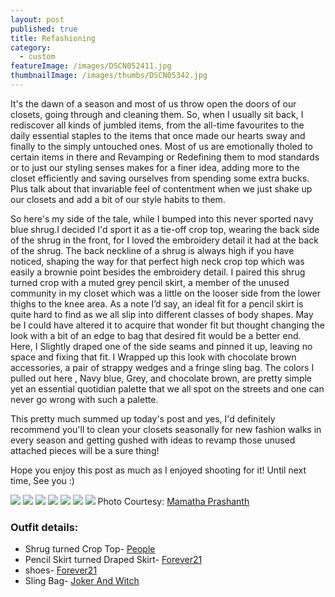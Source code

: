 ```yaml
---
layout: post
published: true
title: Refashioning
category:
  - custom
featureImage: /images/DSCN052411.jpg
thumbnailImage: /images/thumbs/DSCN05342.jpg
---
```



It's the dawn of a season and most of us throw open the doors of our closets, going through and cleaning them.
So, when I usually sit back, I rediscover all kinds of jumbled items, from the all-time favourites to the daily essential staples to the items that once made our hearts sway and finally to the simply untouched ones. Most of us are emotionally tholed to certain items in there and Revamping or Redefining them to mod standards or to just our styling senses makes for a finer idea, adding more to the closet efficiently and saving ourselves from spending some extra bucks.
Plus talk about that invariable feel of contentment when we just shake up our closets and add a bit of our style habits to them.

So here's my side of the tale, while I bumped into this never sported navy blue shrug.I decided I'd sport it as a tie-off crop top, wearing the back side of the shrug in the front, for I loved the embroidery detail it had at the back of the shrug. The back neckline of a shrug is always high if you have noticed, shaping the way for that perfect high neck crop top which was easily a brownie point besides the embroidery detail.
I paired this shrug turned crop with a muted grey pencil skirt, a member of the unused community in my closet which was a little on the looser side from the lower thighs to the knee area. As a note I’d say, an ideal fit for a pencil skirt is quite hard to find as we all slip into different classes of body shapes.
May be I could have altered it to acquire that wonder fit but thought changing the look with a bit of an edge to bag that desired fit would be a better end. Here, I Slightly draped one of the side seams and pinned it up, leaving no space and fixing that fit. I Wrapped up this look with chocolate brown accessories, a pair of strappy wedges and a fringe sling bag.
The colors I pulled out here , Navy blue, Grey, and chocolate brown, are pretty simple yet an essential quotidian palette that we all spot on the streets and one can never go wrong with such a palette.

This pretty much summed up today's post and yes, I'd definitely recommend you'll to clean your closets seasonally for new fashion walks in every season and getting gushed with ideas to revamp those unused attached pieces will be a sure thing!

Hope you enjoy this post as much as I enjoyed shooting for it!
Until next time, See you :)

![]({{site.baseurl}}/images/DSCN05341.jpg)
![]({{site.baseurl}}/images/DSCN0526.JPG)
![]({{site.baseurl}}/images/DSCN05291.JPG)
![]({{site.baseurl}}/images/DSCN05301.jpg)
![]({{site.baseurl}}/images/DSCN05361.jpg)
![]({{site.baseurl}}/images/DSCN05381.jpg)
![]({{site.baseurl}}/images/DSCN05471.jpg)
Photo Courtesy:    [Mamatha Prashanth](https://www.facebook.com/mamatha.prashanth) 

### Outfit details:
- Shrug turned Crop Top-            [People](https://www.peopleonline.co.in/?source=trendinclosing)
- Pencil Skirt turned Draped Skirt- [Forever21](http://www.myntra.com/Skirts/FOREVER-21/FOREVER-21-Grey-Pencil-Skirt/1103593/buy)
- shoes-                            [Forever21](http://www.myntra.com/women-heels-menu?src=tNav&f=Heel_Type_article_attr%3Awedge%3A%3Abrands%3AFOREVER%252021)
- Sling Bag-                        [Joker And Witch](http://www.myntra.com/Skirts/FOREVER-21/FOREVER-21-Grey-Pencil-Skirt/1103593/buy)
